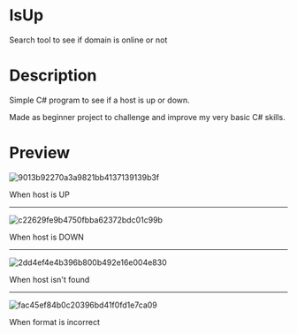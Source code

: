 # IsUp
Search tool to see if domain is online or not

# Description
Simple C# program to see if a host is up or down.

Made as beginner project to challenge and improve my very basic C# skills.

# Preview

![9013b92270a3a9821bb4137139139b3f](https://github.com/OutsideTheVim/IsUp/assets/70163066/cc3bff54-7a80-4058-b155-217e40a87376)

When host is UP

-----------------------

![c22629fe9b4750fbba62372bdc01c99b](https://github.com/OutsideTheVim/IsUp/assets/70163066/bff143f8-2b11-4751-81af-c38462d79f88)

When host is DOWN 

-----------------------

![2dd4ef4e4b396b800b492e16e004e830](https://github.com/OutsideTheVim/IsUp/assets/70163066/77475753-e84f-4924-911d-efe09bf4624c)

When host isn't found

-----------------------

![fac45ef84b0c20396bd41f0fd1e7ca09](https://github.com/OutsideTheVim/IsUp/assets/70163066/a00687cb-e48d-4c3c-acf7-9818aa054217)

When format is incorrect



